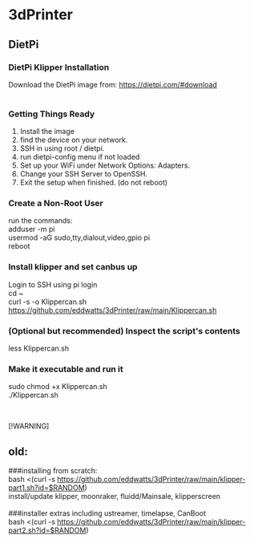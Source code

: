 # 3dPrinter<br>

## DietPi
### DietPi Klipper Installation<br>
Download the DietPi image from: https://dietpi.com/#download<br>
<br>
### Getting Things Ready<br>
1. Install the image
2. find the device on your network.
3. SSH in using root / dietpi.
4. run dietpi-config menu if not loaded
5. Set up your WiFi under Network Options: Adapters.
6. Change your SSH Server to OpenSSH.
7. Exit the setup when finished. (do not reboot)

### Create a Non-Root User<br>
run the commands:<br>
adduser -m pi<br>
usermod -aG sudo,tty,dialout,video,gpio pi<br>
reboot<br>

### Install klipper and set canbus up<br>
Login to SSH using pi login<br>
cd ~<br>
curl -s -o Klippercan.sh https://github.com/eddwatts/3dPrinter/raw/main/Klippercan.sh<br>

### (Optional but recommended) Inspect the script's contents<br>
less Klippercan.sh<br>

### Make it executable and run it<br>
sudo chmod +x Klippercan.sh<br>
./Klippercan.sh<br>

<br>

[!WARNING]
## old:
###installing from scratch:<br>
bash <(curl -s https://github.com/eddwatts/3dPrinter/raw/main/klipper-part1.sh?id=$RANDOM)<br>
install/update klipper, moonraker, fluidd/Mainsale, klipperscreen<br>
<br>
###installer extras including ustreamer, timelapse, CanBoot<br>
bash <(curl -s https://github.com/eddwatts/3dPrinter/raw/main/klipper-part2.sh?id=$RANDOM)<br>
